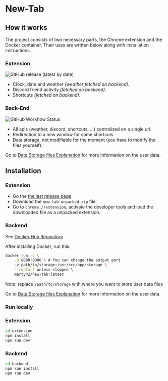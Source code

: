 # New-Tab

## How it works

The project consists of two necessary parts, the Chrome extension and the Docker container.
Their uses are written below along with installation instructions.

### Extension

![GitHub release (latest by date)](https://img.shields.io/github/v/release/Marty42780/new-tab?label=%F0%9F%93%A6%20Last%20Release)

- Clock, date and weather _(weather fetched on backend)_.
- Discord friend activity _(fetched on backend)_.
- Shortcuts _(fetched on backend)_.

### Back-End

![GitHub Workflow Status](https://img.shields.io/github/actions/workflow/status/Marty42780/new-tab/main_docker_build.yml?label=Docker%20Build&logo=docker)

- All apis (weather, discord, shortcuts, ...) centralized on a single url.
- Redirection to a new window for some shortcuts.
- Data storage, not modifiable for the moment (you have to modify the files yourself).

Go to [Data Storage files Explanation](backend/data-storage.md) for more information on the user data.

## Installation

### Extension

- Go the [the last release page](https://github.com/Marty42780/new-tab/releases/latest)
- Download the `new-tab-unpacked.zip` file
- Go to `chrome://extension`, activate the developer tools and load the downloaded file as a unpacked extension.

### Backend

See [Docker Hub Repository](https://hub.docker.com/r/marty42/new-tab)

After installing Docker, run this:

```bash
docker run -d \
    -p 8080:8080 \ # You can change the output port
    -v path/to/storage:/usr/src/app/storage \
    --restart unless-stopped \
    marty42/new-tab:latest
```

Note: replace `/path/to/storage` with where you want to store user data files

Go to [Data Storage files Explanation](backend/data-storage.md) for more information on the user data.

### Run locally

### Extension

```bash
cd extension
npm install
npm run dev
```

### Backend

```bash
cd backend
npm run install
npm run dev
```
